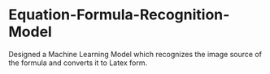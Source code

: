 # Equation-Formula-Recognition-Model
Designed a Machine Learning Model which recognizes the image source of the formula and converts it to Latex form.
